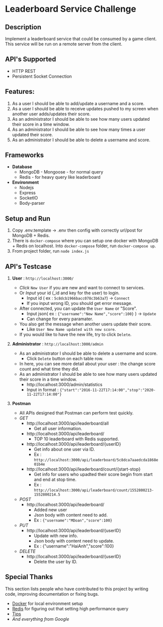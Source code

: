 # Leaderboard Service Challenge


## Description

Implement a leaderboard service that could be consumed by a game client.  This service will be run on a remote server from the client.

## API's Supported

* HTTP REST
* Persistent Socket Connection

## Features:

1. As a user I should be able to add/update a username and a score.
1. As a user I should be able to receive updates pushed to my screen when another user adds/updates their score.
1. As an administrator I should be able to see how many users updated their score in a time window.
1. As an administrator I should be able to see how many times a user updated their score.
1. As an administrator I should be able to delete a username and score.


## Frameworks

* __Database__
	* MongoDB - Mongoose - for normal query
	* Redis - for heavy query like leaderboard
* __Environment__
	* Nodejs
	* Express
	* SocketIO
	* Body-parser

## Setup and Run

1. Copy .env.template -> .env then config with correctly url/post for MongoDB + Redis.
1. There is `docker-compose` where you can setup one docker with MongoDB + Redis on localhost. Into `docker-compose` folder, run `docker-compose up`.
1. From project folder, run `node index.js`

## API's Testcase

1. __User__ : `http://localhost:3000/`
	* _Click_ `New User` if you are new and want to connect to services.
	* Or _Input_ your id (_id and key for the user) to login.
		* Input id ( ex : `5c8dcb1966bacc078c3b63a7`) -> `Connect`
		* If you input wrong ID, you should get error message.
	* After connected, you can update the `User Name` or "Score".
		* Input json( ex : `{"username":"New Name","score":100}` ) -> `Update`
		* Can change for every paramater.
	* You also get the message when another users update their score.
		* Like `User New Name updated with new score`.
	* If you would like to have the new life, try to click `Delete`.
	
2. __Administrator__ : `http://localhost:3000/admin`
	* As an administrator I should be able to delete a username and score.
		* Click `Delete` button on each table row.
	* In here, you can see more detail about your user : the change score count and what time they did.
	* As an administrator I should be able to see how many users updated their score in a time window. 
		* http://localhost:3000/admin/statistics
		* Input in format : `{"start":"2016-11-22T17:14:00","stop":"2020-11-22T17:14:00"}`
		
		
3. __Postman__
	* All APIs designed that Postman can perform test quickly.
	* _GET_
		* http://localhost:3000/api/leaderboard/all
			* Get all user information.
		* http://localhost:3000/api/leaderboard/
			* TOP 10 leaderboard with Redis supported.
		* http://localhost:3000/api/leaderboard/{userID}
			* Get info about one user via ID.
			* Ex : `http://localhost:3000/api/leaderboard/5c8dca7aaedcda1868e01b4e`
		* http://localhost:3000/api/leaderboard/count/{start-stop}
			* Get info for users who upadted their score begin from start and end at stop time.
			* Ex : `http://localhost:3000/api/leaderboard/count/1552800213-1552800214.5`
	* _POST_
		* http://localhost:3000/api/leaderboard/
			* Added new user
			* Json body with content need to add.
			* Ex : `{"username":"MDoan","score":100}`
	* _PUT_
		* http://localhost:3000/api/leaderboard/{userID}
			* Update with new info.
			* Json body with content need to update.
			* Ex : {"username":"HaiAnh","score":100}
	* _DELETE_
		* http://localhost:3000/api/leaderboard/{userID}
			* Delete the user by ID.		


## Special Thanks

This section lists people who have contributed to this project by writing code, improving documentation or fixing bugs.

* [Docker](https://docs.docker.com/) for local environment setup
* [Redis](https://redis.io) for figuring out that setting high performance query
* [Tips](https://hackernoon.com/using-redis-with-node-js-8d87a48c5dd7)
* _And everything from Google_
